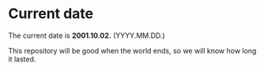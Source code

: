 # Current date

The current date is **2001.10.02.** (YYYY.MM.DD.)

This repository will be good when the world ends, so we will know how long it lasted.